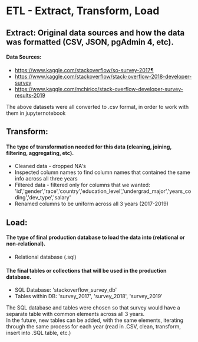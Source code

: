 # ETL - Extract, Transform, Load

## Extract: Original data sources and how the data was formatted (CSV, JSON, pgAdmin 4, etc).

#### Data Sources:

* https://www.kaggle.com/stackoverflow/so-survey-2017¶
* https://www.kaggle.com/stackoverflow/stack-overflow-2018-developer-survey
* https://www.kaggle.com/mchirico/stack-overflow-developer-survey-results-2019

The above datasets were all converted to .csv format, in order to work with them in jupyternotebook

## Transform:
#### The type of transformation needed for this data (cleaning, joining, filtering, aggregating, etc).

- Cleaned data - dropped NA's
- Inspected column names to find column names that contained the same info across all three years
- Filtered data - filtered only for columns that we wanted:
'id','gender','race','country','education_level','undergrad_major','years_coding','dev_type','salary'
- Renamed columns to be uniform across all 3 years (2017-2019)

## Load:

#### The type of final production database to load the data into (relational or non-relational).

- Relational database (.sql)

#### The final tables or collections that will be used in the production database.

- SQL Database: 'stackoverflow_survey_db'
- Tables within DB: 'survey_2017', 'survey_2018', 'survey_2019'

The SQL database and tables were chosen so that survey would have a separate table with common elements across all 3 years.  
In the future, new tables can be added, with the same elements, iterating through the same process for each year (read in .CSV, clean, transform, insert into .SQL table, etc.)
